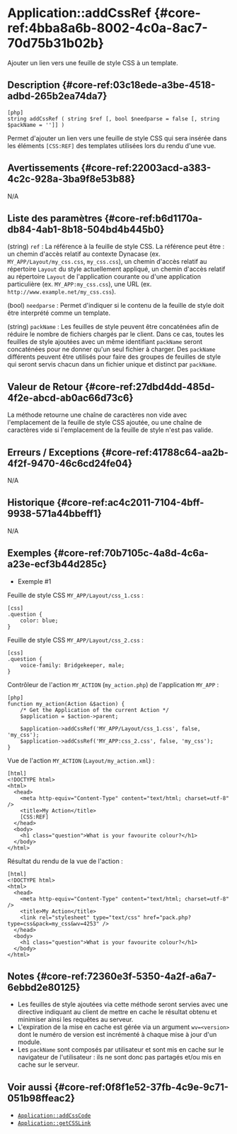# Application::addCssRef {#core-ref:4bba8a6b-8002-4c0a-8ac7-70d75b31b02b}

<div class="short-description">
Ajouter un lien vers une feuille de style CSS à un template.
</div>

<!-- <div class="applicability"></div> -->

## Description {#core-ref:03c18ede-a3be-4518-adbd-265b2ea74da7}


    [php]
    string addCssRef ( string $ref [, bool $needparse = false [, string $packName = '']] )

Permet d'ajouter un lien vers une feuille de style CSS qui sera insérée dans les
éléments `[CSS:REF]` des templates utilisées lors du rendu d'une vue.

## Avertissements {#core-ref:22003acd-a383-4c2c-928a-3ba9f8e53b88}

N/A

## Liste des paramètres {#core-ref:b6d1170a-db84-4ab1-8b18-504bd4b445b0}

(string) `ref`
:   La référence à la feuille de style CSS.
    La référence peut être : un chemin d'accès relatif au contexte Dynacase (ex.
    `MY_APP/Layout/my_css.css`, `my_css.css`), un chemin d'accès relatif au
    répertoire `Layout` du style actuellement appliqué, un chemin d'accès
    relatif au répertoire `Layout` de l'application courante ou d'une
    application particulière (ex. `MY_APP:my_css.css`), une URL (ex.
    `http://www.example.net/my_css.css`).

(bool) `needparse`
:   Permet d'indiquer si le contenu de la feuille de style doit être interprété 
    comme un template.

(string) `packName`
:   Les feuilles de style peuvent être concaténées afin de réduire le nombre de 
    fichiers chargés par le client. Dans ce cas, toutes les feuilles de style
    ajoutées avec un même identifiant `packName` seront concaténées pour ne
    donner qu'un seul fichier à charger. Des `packName` différents peuvent être
    utilisés pour faire des groupes de feuilles de style qui seront servis
    chacun dans un fichier unique et distinct par `packName`.

## Valeur de Retour {#core-ref:27dbd4dd-485d-4f2e-abcd-ab0ac66d73c6}

La méthode retourne une chaîne de caractères non vide avec l'emplacement de la
feuille de style CSS ajoutée, ou une chaîne de caractères vide si l'emplacement
de la feuille de style n'est pas valide.

## Erreurs / Exceptions {#core-ref:41788c64-aa2b-4f2f-9470-46c6cd24fe04}

N/A

## Historique {#core-ref:ac4c2011-7104-4bff-9938-571a44bbeff1}

N/A

## Exemples {#core-ref:70b7105c-4a8d-4c6a-a23e-ecf3b44d285c}

- Exemple #1

Feuille de style CSS `MY_APP/Layout/css_1.css` :


    [css]
    .question {
        color: blue;
    }

Feuille de style CSS `MY_APP/Layout/css_2.css` :


    [css]
    .question {
        voice-family: Bridgekeeper, male;
    }

Contrôleur de l'action `MY_ACTION` (`my_action.php`) de l'application `MY_APP` :


    [php]
    function my_action(Action &$action) {
        /* Get the Application of the current Action */
        $application = $action->parent;
        
        $application->addCssRef('MY_APP/Layout/css_1.css', false, 'my_css');
        $application->addCssRef('MY_APP:css_2.css', false, 'my_css');
    }

Vue de l'action `MY_ACTION` (`Layout/my_action.xml`) :


    [html]
    <!DOCTYPE html>
    <html>
      <head>
        <meta http-equiv="Content-Type" content="text/html; charset=utf-8" />
        <title>My Action</title>
        [CSS:REF]
      </head>
      <body>
        <h1 class="question">What is your favourite colour?</h1>
      </body>
    </html>


Résultat du rendu de la vue de l'action :


    [html]
    <!DOCTYPE html>
    <html>
      <head>
        <meta http-equiv="Content-Type" content="text/html; charset=utf-8" />
        <title>My Action</title>
        <link rel="stylesheet" type="text/css" href="pack.php?type=css&pack=my_css&wv=4253" />
      </head>
      <body>
        <h1 class="question">What is your favourite colour?</h1>
      </body>
    </html>

## Notes {#core-ref:72360e3f-5350-4a2f-a6a7-6ebbd2e80125}

- Les feuilles de style ajoutées via cette méthode seront servies avec une 
directive indiquant au client de mettre en cache le résultat obtenu et minimiser
ainsi les requêtes au serveur.
- L'expiration de la mise en cache est gérée via un argument `wv=<version>` dont
le numéro de version est incrémenté à chaque mise à jour d'un module.
- Les `packName` sont composés par utilisateur et sont mis en cache sur le 
navigateur de l'utilisateur : ils ne sont donc pas partagés et/ou mis en cache 
sur le serveur.

## Voir aussi {#core-ref:0f8f1e52-37fb-4c9e-9c71-051b98ffeac2}

- [`Application::addCssCode`](#core-ref:5480ED21-5027-45C3-9EFE-3897784B8865)
- [`Application::getCSSLink`](#core-ref:7A7BE83F-FBC2-4F45-8115-BC295321BCF4)
